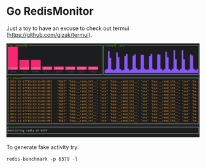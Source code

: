 Go RedisMonitor
=========
Just a toy to have an excuse to check out termui (https://github.com/gizak/termui).

![terminal screenshot](/screenshot.png?raw=true )


To generate fake activity try:

    redis-benchmark -p 6379 -l



